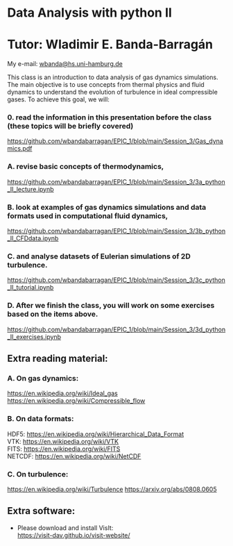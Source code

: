 # Data Analysis with python II

# Tutor: Wladimir E. Banda-Barragán
My e-mail: wbanda@hs.uni-hamburg.de

This class is an introduction to data analysis of gas dynamics simulations. The main objective is to use concepts from thermal physics and fluid dynamics to understand the evolution of turbulence in ideal compressible gases. To achieve this goal, we will:

### 0. read the information in this presentation before the class (these topics will be briefly covered)
https://github.com/wbandabarragan/EPIC_1/blob/main/Session_3/Gas_dynamics.pdf

### A. revise basic concepts of thermodynamics,
https://github.com/wbandabarragan/EPIC_1/blob/main/Session_3/3a_python_II_lecture.ipynb

### B. look at examples of gas dynamics simulations and data formats used in computational fluid dynamics,
https://github.com/wbandabarragan/EPIC_1/blob/main/Session_3/3b_python_II_CFDdata.ipynb

### C. and analyse datasets of Eulerian simulations of 2D turbulence.
https://github.com/wbandabarragan/EPIC_1/blob/main/Session_3/3c_python_II_tutorial.ipynb

### D. After we finish the class, you will work on some exercises based on the items above.
https://github.com/wbandabarragan/EPIC_1/blob/main/Session_3/3d_python_II_exercises.ipynb

## Extra reading material:
### A. On gas dynamics:
https://en.wikipedia.org/wiki/Ideal_gas</br>
https://en.wikipedia.org/wiki/Compressible_flow

### B. On data formats:
HDF5: https://en.wikipedia.org/wiki/Hierarchical_Data_Format</br>
VTK: https://en.wikipedia.org/wiki/VTK</br>
FITS: https://en.wikipedia.org/wiki/FITS</br>
NETCDF: https://en.wikipedia.org/wiki/NetCDF

### C. On turbulence:
https://en.wikipedia.org/wiki/Turbulence
https://arxiv.org/abs/0808.0605

## Extra software:
- Please download and install VisIt:</br>
https://visit-dav.github.io/visit-website/


